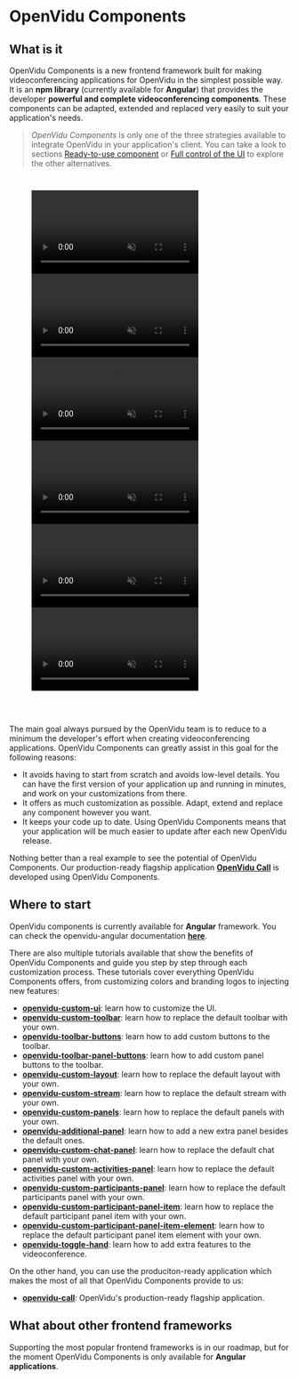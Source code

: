 # OpenVidu Components

## What is it

OpenVidu Components is a new frontend framework built for making videoconferencing applications for OpenVidu in the simplest possible way. It is an **npm library** (currently available for **Angular**) that provides the developer **powerful and complete videoconferencing components**. These components can be adapted, extended and replaced very easily to suit your application's needs.

> _OpenVidu Components_ is only one of the three strategies available to integrate OpenVidu in your application's client. You can take a look to sections [Ready-to-use component](ready-to-use-component/) or [Full control of the UI](full-control-ui/) to explore the other alternatives.

<div class="pro-gallery" style="margin: 40px 40px 60px 40px">
    <a data-fancybox="gallery" data-type="iframe" class="fancybox-img" href="video/components/ov-call.mp4">
        <video class="img-responsive img-wellcome" src="video/components/ov-call.mp4" muted playsinline autoplay loop async></video>
    </a>
    <a data-fancybox="gallery" data-type="iframe" class="fancybox-img" href="video/components/custom-panels.mp4">
        <video class="img-responsive img-wellcome" src="video/components/custom-panels.mp4" muted playsinline autoplay loop async></video>
    </a>
    <a data-fancybox="gallery" data-type="iframe" class="fancybox-img" href="video/components/additional-panels.mp4">
        <video class="img-responsive img-wellcome" src="video/components/additional-panels.mp4" muted playsinline autoplay loop async></video>
    </a>
    <a data-fancybox="gallery" data-type="iframe" class="fancybox-img" href="video/components/participant-panel-item-element.mp4">
        <video class="img-responsive img-wellcome" src="video/components/participant-panel-item-element.mp4" muted playsinline autoplay loop async></video>
    </a>
    <a data-fancybox="gallery" data-type="iframe" class="fancybox-img" href="video/components/participant-panel-item.mp4">
        <video class="img-responsive img-wellcome" src="video/components/participant-panel-item.mp4" muted playsinline autoplay loop async></video>
    </a>
    <a data-fancybox="gallery" data-type="iframe" class="fancybox-img" href="video/components/toggle-hand.mp4">
        <video class="img-responsive img-wellcome" src="video/components/toggle-hand.mp4" muted async loop autoplay playsinline></video>
    </a>
</div>

The main goal always pursued by the OpenVidu team is to reduce to a minimum the developer's effort when creating videoconferencing applications. OpenVidu Components can greatly assist in this goal for the following reasons:

- It avoids having to start from scratch and avoids low-level details. You can have the first version of your application up and running in minutes, and work on your customizations from there.
- It offers as much customization as possible. Adapt, extend and replace any component however you want.
- It keeps your code up to date. Using OpenVidu Components means that your application will be much easier to update after each new OpenVidu release.

Nothing better than a real example to see the potential of OpenVidu Components. Our production-ready flagship application **[OpenVidu Call](https://openvidu.io/openvidu-call)** is developed using OpenVidu Components.

## Where to start

OpenVidu components is currently available for **Angular** framework. You can check the openvidu-angular documentation **[here](api/openvidu-angular/)**.

There are also multiple tutorials available that show the benefits of OpenVidu Components and guide you step by step through each customization process. These tutorials cover everything OpenVidu Components offers, from customizing colors and branding logos to injecting new features:

- [**openvidu-custom-ui**](components/openvidu-custom-ui/): learn how to customize the UI.
- [**openvidu-custom-toolbar**](components/openvidu-custom-toolbar/): learn how to replace the default toolbar with your own.
- [**openvidu-toolbar-buttons**](components/openvidu-toolbar-buttons/): learn how to add custom buttons to the toolbar.
- [**openvidu-toolbar-panel-buttons**](components/openvidu-panel-buttons/): learn how to add custom panel buttons to the toolbar.
- [**openvidu-custom-layout**](components/openvidu-custom-layout): learn how to replace the default layout with your own.
- [**openvidu-custom-stream**](components/openvidu-custom-stream): learn how to replace the default stream with your own.
- [**openvidu-custom-panels**](components/openvidu-custom-panels): learn how to replace the default panels with your own.
- [**openvidu-additional-panel**](components/openvidu-additional-panels): learn how to add a new extra panel besides the default ones.
- [**openvidu-custom-chat-panel**](components/openvidu-custom-chat-panel): learn how to replace the default chat panel with your own.
- [**openvidu-custom-activities-panel**](components/openvidu-custom-activities-panel): learn how to replace the default activities panel with your own.
- [**openvidu-custom-participants-panel**](components/openvidu-custom-participants-panel): learn how to replace the default participants panel with your own.
- [**openvidu-custom-participant-panel-item**](components/openvidu-custom-participant-panel-item): learn how to replace the default participant panel item with your own.
- [**openvidu-custom-participant-panel-item-element**](components/openvidu-custom-participant-panel-item-element): learn how to replace the default participant panel item element with your own.
- [**openvidu-toggle-hand**](components/openvidu-toggle-hand): learn how to add extra features to the videoconference.


On the other hand, you can use the produciton-ready application which makes the most of all that OpenVidu Components provide to us:

- [**openvidu-call**](components/openvidu-call): OpenVidu's production-ready flagship application.

## What about other frontend frameworks

Supporting the most popular frontend frameworks is in our roadmap, but for the moment OpenVidu Components is only available for **Angular applications**.

<link rel="stylesheet" href="https://cdnjs.cloudflare.com/ajax/libs/fancybox/3.1.20/jquery.fancybox.min.css" />
<script src="https://cdnjs.cloudflare.com/ajax/libs/fancybox/3.1.20/jquery.fancybox.min.js"></script>
<script type='text/javascript' src='js/fancybox-setup.js'></script>

<link rel="stylesheet" type="text/css" href="css/downloads/slick-1.6.0.css"/>
<link rel="stylesheet" type="text/css" href="css/slick-theme.css"/>
<script type="text/javascript" src="https://cdn.jsdelivr.net/jquery.slick/1.6.0/slick.min.js"></script>

<script>
    $('.pro-gallery').slick({
      autoplay: false,
      arrows: true,
      prevArrow: '<div class="slick-btn slick-btn-prev"><i class="icon ion-chevron-left"></i></div>',
      nextArrow: '<div class="slick-btn slick-btn-next"><i class="icon ion-chevron-right"></i></div>',
      autoplaySpeed: 5000,
      dots: true,
      infinite: true,
      pauseOnHover: true,
      pauseOnFocus: false,
      responsive: [
      {
        breakpoint: 768,
        settings: {
          arrows: false,
          slidesToShow: 1
        }
      },
    ]
  });
</script>
